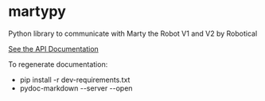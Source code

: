 # martypy
Python library to communicate with Marty the Robot V1 and V2 by Robotical

[See the API Documentation](build/docs/content/docs/api-documentation.md)

To regenerate documentation:
- pip install -r dev-requirements.txt
- pydoc-markdown --server --open
